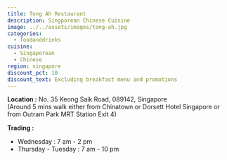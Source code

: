 ```yaml
---
title: Tong Ah Restaurant
description: Singporean Chinese Cuisine
image: ../../assets/images/tong-ah.jpg
categories:
  - foodanddrinks
cuisine:
  - Singaporean
  - Chinese
region: singapore
discount_pct: 10
discount_text: Excluding breakfast menu and promotions
---
```


**Location :** No. 35 Keong Saik Road, 089142, Singapore\
(Around 5 mins walk either from Chinatown or Dorsett Hotel Singapore or from Outram Park MRT Station Exit 4)

**Trading :**

- Wednesday : 7 am - 2 pm
- Thursday - Tuesday : 7 am - 10 pm
